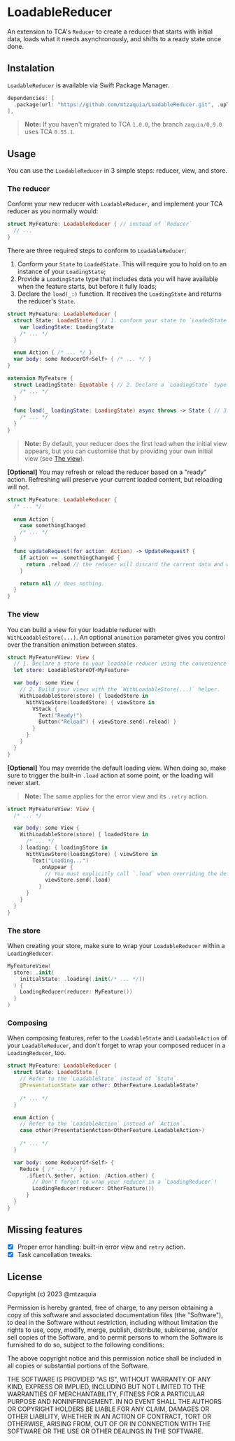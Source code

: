 # LoadableReducer

An extension to TCA's `Reducer` to create a reducer that starts with initial data, loads what it needs asynchronously, and shifts to a ready state once done.

## Instalation

`LoadableReducer` is available via Swift Package Manager.

```swift
dependencies: [
  .package(url: "https://github.com/mtzaquia/LoadableReducer.git", .upToNextMajor(from: "1.0.0")),
],
```

> **Note:**
> If you haven't migrated to TCA `1.0.0`, the branch `zaquia/0.9.0` uses TCA `0.55.1`.

## Usage

You can use the `LoadableReducer` in 3 simple steps: reducer, view, and store.

### The reducer

Conform your new reducer with `LoadableReducer`, and implement your TCA reducer as you normally would:

```swift
struct MyFeature: LoadableReducer { // instead of `Reducer`
  // ...
}
```

There are three required steps to conform to `LoadableReducer`:
1. Conform your `State` to `LoadedState`. This will require you to hold on to an instance of your `LoadingState`;
2. Provide a `LoadingState` type that includes data you will have available when the feature starts, but before it fully loads;
3. Declare the `load(_:)` function. It receives the `LoadingState` and returns the reducer's `State`.

```swift
struct MyFeature: LoadableReducer {
  struct State: LoadedState { // 1. conform your state to `LoadedState`
    var loadingState: LoadingState 
    /* ... */
  }

  enum Action { /* ... */ }
  var body: some ReducerOf<Self> { /* ... */ }
}

extension MyFeature {
  struct LoadingState: Equatable { // 2. Declare a `LoadingState` type. 
    /* ... */
  }
  
  func load(_ loadingState: LoadingState) async throws -> State { // 3. Add the `load(_:)` function.
    /* ... */
  }
}
```

> **Note:**
> By default, your reducer does the first load when the initial view appears, but you can customise that by providing your own initial view (see [The view](#the-view)).

**[Optional]** You may refresh or reload the reducer based on a "ready" action. Refreshing will preserve your current loaded content, but reloading will not.

```swift
struct MyFeature: LoadableReducer {
  /* ... */
   
  enum Action {
    case somethingChanged 
    /* ... */ 
  }

  func updateRequest(for action: Action) -> UpdateRequest? {
    if action == .somethingChanged {
      return .reload // the reducer will discard the current data and will fetch new data.
    }

    return nil // does nothing.
  }
}
```

### The view

You can build a view for your loadable reducer with `WithLoadableStore(...)`. An optional `animation` parameter gives you control over the transition animation between states. 

```swift
struct MyFeatureView: View {
  // 1. Declare a store to your loadable reducer using the convenience alias.
  let store: LoadableStoreOf<MyFeature>

  var body: some View {
    // 2. Build your views with the `WithLoadableStore(...)` helper.
    WithLoadableStore(store) { loadedStore in
      WithViewStore(loadedStore) { viewStore in
        VStack {
          Text("Ready!")
          Button("Reload") { viewStore.send(.reload) }
        }
      }
    }
  }
}
```

**[Optional]** You may override the default loading view. When doing so, make sure to trigger the built-in `.load` action at some point, or the loading will never start.

> **Note:**
> The same applies for the error view and its `.retry` action.

```swift
struct MyFeatureView: View {
  /* ... */

  var body: some View {
    WithLoadableStore(store) { loadedStore in
      /* ... */
    } loading: { loadingStore in
      WithViewStore(loadingStore) { viewStore in
        Text("Loading...")
          .onAppear {
            // You must explicitly call `.load` when overriding the default loading view. 
            viewStore.send(.load)
          } 
      }
    }
  }
}
```

### The store

When creating your store, make sure to wrap your `LoadableReducer` within a `LoadingReducer`.

```swift
MyFeatureView(
  store: .init(
    initialState: .loading(.init(/* ... */))
  ) { 
    LoadingReducer(reducer: MyFeature()) 
  }
)
```

### Composing

When composing features, refer to the `LoadableState` and `LoadableAction` of your `LoadableReducer`, and don't forget to wrap your composed reducer in a `LoadingReducer`, too.

```swift
struct MyFeature: LoadableReducer {
  struct State: LoadedState {
    // Refer to the `LoadableState` instead of `State`.
    @PresentationState var other: OtherFeature.LoadableState? 
    
    /* ... */
  }

  enum Action {
    // Refer to the `LoadableAction` instead of `Action`.
    case other(PresentationAction<OtherFeature.LoadableAction>) 
    
    /* ... */
  }

  var body: some ReducerOf<Self> {
    Reduce { /* ... */ }
      .ifLet(\.$other, action: /Action.other) {
        // Don't forget to wrap your reducer in a `LoadingReducer`!
        LoadingReducer(reducer: OtherFeature()) 
      }
  }
}
```

## Missing features

- [X] Proper error handling: built-in error view and `retry` action.
- [X] Task cancellation tweaks.

## License

Copyright (c) 2023 @mtzaquia

Permission is hereby granted, free of charge, to any person obtaining a copy
of this software and associated documentation files (the "Software"), to deal
in the Software without restriction, including without limitation the rights
to use, copy, modify, merge, publish, distribute, sublicense, and/or sell
copies of the Software, and to permit persons to whom the Software is
furnished to do so, subject to the following conditions:

The above copyright notice and this permission notice shall be included in all
copies or substantial portions of the Software.

THE SOFTWARE IS PROVIDED "AS IS", WITHOUT WARRANTY OF ANY KIND, EXPRESS OR
IMPLIED, INCLUDING BUT NOT LIMITED TO THE WARRANTIES OF MERCHANTABILITY,
FITNESS FOR A PARTICULAR PURPOSE AND NONINFRINGEMENT. IN NO EVENT SHALL THE
AUTHORS OR COPYRIGHT HOLDERS BE LIABLE FOR ANY CLAIM, DAMAGES OR OTHER
LIABILITY, WHETHER IN AN ACTION OF CONTRACT, TORT OR OTHERWISE, ARISING FROM,
OUT OF OR IN CONNECTION WITH THE SOFTWARE OR THE USE OR OTHER DEALINGS IN THE
SOFTWARE.
